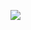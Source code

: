 ![](https://cdn.nlark.com/yuque/0/2024/jpeg/1192778/1729865053211-e8e5f158-06a8-4a91-8bc2-78cb3495745e.jpeg)